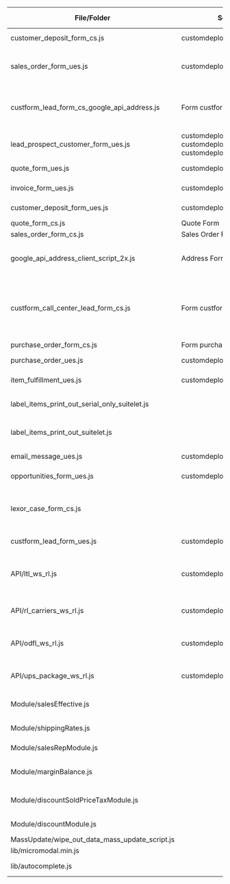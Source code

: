 | File/Folder      | Script Deployments | Type | Record Type | Description |
| ----------- | ----------- | ----------- | ----------- | ----------- |
| customer_deposit_form_cs.js | customdeploy_customer_deposit_form_cs | Client | Customer Deposit |  |
| sales_order_form_ues.js | customdeploy_sales_order_form_ues | User Event | Sales Order | Sales Effective and Shipping Methods |
| custform_lead_form_cs_google_api_address.js | Form custform_lead_form | Client | Lead / Customer / Prospect | Google Map API and search customer by phone |
| lead_prospect_customer_form_ues.js | customdeploy_lead_ues / customdeploy_customer_ues / customdeploy_prospect_ues | User Event | Lead / Customer / Prospect |  |
| quote_form_ues.js | customdeploy_quote_form_ues | User Event | Quote |  |
| invoice_form_ues.js | customdeploy_invoice_form_ues | User Event | Invoice |  |
| customer_deposit_form_ues.js | customdeploy_customer_deposit_form_ues | User Event | Customer Deposit |  |
| quote_form_cs.js | Quote Form | Client | Quote |  |
| sales_order_form_cs.js | Sales Order Form | Client | Sales Order |  |
| google_api_address_client_script_2x.js | Address Forms | Client |  | Add Google Map API for Address Form |
| custform_call_center_lead_form_cs.js | Form custform_call_center_lead_form | Client | Lead / Customer / Prospect | Google Map API and search customer by phone for Call Center Role |
| purchase_order_form_cs.js | Form purchase_order_form | Client |  |  |
| purchase_order_ues.js | customdeploy_purchase_order_ues | User Event | Purchase Order |  |
| item_fulfillment_ues.js | customdeploy_item_fulfillment_ues | User Event | Item Fulfillment |  |
| label_items_print_out_serial_only_suitelet.js |  | Suitelet |  | Print label for item fulfilment |
| label_items_print_out_suitelet.js |  | Suitelet |  | Print label for item fulfilment |
| email_message_ues.js | customdeploy_email_message_ues | User Event | Message |  |
| opportunities_form_ues.js | customdeploy_opportunities_form_ues | User Event | Opportunity |  |
| lexor_case_form_cs.js |  | Client |  | Autocomplete search customer by phone for Case Support |
| custform_lead_form_ues.js | customdeploy_custform_lead_form_ues | User Event | Lead |  |
| API/ltl_ws_rl.js | customdeploy_ltl_ws_rl | RESTlet |  | Web services for RL Carriers and Old Dominion Freight Line |
| API/rl_carriers_ws_rl.js | customdeploy_rl_carriers_ws_rl | RESTlet |  | Web services for RL Carriers |
| API/odfl_ws_rl.js | customdeploy_odfl_ws_rl | RESTlet |  | Web services for Old Dominion Freight Line |
| API/ups_package_ws_rl.js | customdeploy_ups_package_ws_rl | RESTlet |  | Web services for UPS Package |
| Module/salesEffective.js |  |  |  | Sales Effective Module |
| Module/shippingRates.js |  |  |  | Shipping Rates Module |
| Module/salesRepModule.js |  |  |  | Sales Rep Module |
| Module/marginBalance.js |  |  |  | Margin Balance Module |
| Module/discountSoldPriceTaxModule.js |  |  |  | Discount Sold Price Tax Module |
| Module/discountModule.js |  |  |  | Discount Module |
| MassUpdate/wipe_out_data_mass_update_script.js |  |  |  | Wipe out data |
| lib/micromodal.min.js |  |  |  | Popup Lib |
| lib/autocomplete.js |  |  |  | Autocomplete Lib |



